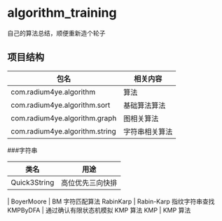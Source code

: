 # algorithm_training
自己的算法总结，顺便重新造个轮子


## 项目结构
包名 | 相关内容
--- | ---
com.radium4ye.algorithm | 算法
com.radium4ye.algorithm.sort |  基础算法算法
com.radium4ye.algorithm.graph |  图相关算法
com.radium4ye.algorithm.string |  字符串相关算法


###字符串

类名 | 用途
--- | ---
Quick3String | 高位优先三向快排
|
BoyerMoore | BM 字符匹配算法
RabinKarp  | Rabin-Karp 指纹字符串查找
KMPByDFA | 通过确认有限状态机模拟 KMP 算法
KMP | KMP 算法